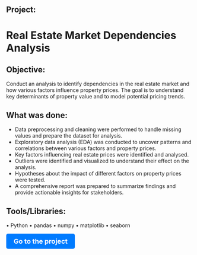 ## Project:
# Real Estate Market Dependencies Analysis
## Objective:

Conduct an analysis to identify dependencies in the real estate market and how various factors influence property prices. The goal is to understand key determinants of property value and to model potential pricing trends.

## What was done:
- Data preprocessing and cleaning were performed to handle missing values and prepare the dataset for analysis.
- Exploratory data analysis (EDA) was conducted to uncover patterns and correlations between various factors and property prices.
- Key factors influencing real estate prices were identified and analysed.
- Outliers were identified and visualized to understand their effect on the analysis.
- Hypotheses about the impact of different factors on property prices were tested.
- A comprehensive report was prepared to summarize findings and provide actionable insights for stakeholders.

## Tools/Libraries:
•	Python
•	pandas
•	numpy
•	matplotlib
•	seaborn


<a href="Market Analysis of Public Catering in Moscow_ENG.ipynb" style="text-decoration:none;">
  <div style="display:inline-block; padding:10px 20px; font-size:18px; font-weight:bold; color:white; background-color:#007bff; border-radius:5px;">
    Go to the project
  </div>
</a>
